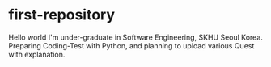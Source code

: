 # first-repository
Hello world
I'm under-graduate in Software Engineering, SKHU Seoul Korea.
Preparing Coding-Test with Python, and planning to upload various Quest with explanation.
